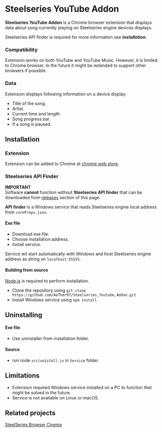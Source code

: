 # Steelseries YouTube Addon
**Steelseries YouTube Addon** is a Chrome browser extension that displays data about song currently playing on Steelseries engine devices displays.

Steelseries API finder is required for more information see ***installation***.

### Compatibility
Extension works on both YouTube and YouTube Music. However, it is limited to Chrome browser. In the future it might be extended to support other browsers if possible.

### Data
Extension displays following information on a device display:

- Title of the song.
- Artist.
- Current time and length.
- Song progress bar.
- If a song is paused.

## Installation

### Extension

Extension can be added to Chrome at [chrome web store](https://chrome.google.com/webstore/detail/steelseries-youtube-addon/gajkgbdpglpfipndamhogfooobfdapan?hl=en&authuser=0).

### Steelseries API Finder


**IMPORTANT**  
Software **cannot** function without **Steelseries API finder** that can be downloaded from [releases](https://github.com/AeTher97/Steelseries_Youtube_Addon/releases) section of this page.  

**API finder** is a Windows service that reads Steelseries engine local address from `coreProps.json`. 

#### Exe file
- Download exe file.
- Choose installation address.
- Install service.

Service wil start automatically with Windows and host Steelseries engine address as string on `localhost:55555`.

#### Building from source

[Node.js](https://nodejs.org/en/) is required to perform installation.
- Clone the repository using
`git clone https://github.com/AeTher97/Steelseries_Youtube_Addon.git`   
- Install Windows service using `npm install`
  
## Uninstalling

#### Exe file
- Use uninstaller from installation folder.

#### Source
- run node `src/unistall.js` in `Service` folder.


## Limitations
- Extension required Windows service installed on a PC to function that might be solved in the future.
- Service is not available on Linux or macOS.

## Related projects
[SteelSeries Browser Cinema](https://github.com/meskill/steelseries-browser-cinema)
